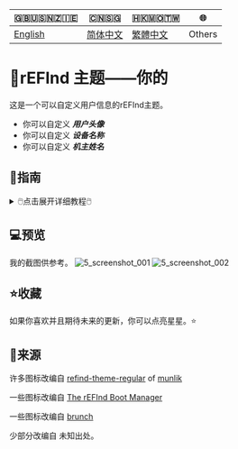 🇬🇧🇺🇸🇳🇿🇮🇪|🇨🇳🇸🇬|🇭🇰🇲🇴🇹🇼|🌐
|----|----|----|----
|[English](https://github.com/1457384613gh/rEFInd-theme-named-Yours) | [简体中文](https://github.com/1457384613gh/rEFInd-theme-named-Yours/blob/main/%E8%87%AA%E8%BF%B0%E6%96%87%E4%BB%B6.md) | [繁體中文](https://github.com/1457384613gh/rEFInd-theme-named-Yours/blob/main/%E7%B9%81%E4%BD%93%E4%B8%AD%E6%96%87.md)|Others

# 🪪rEFInd 主题——你的
这是一个可以自定义用户信息的rEFInd主题。
 - 你可以自定义 ***用户头像*** 
 - 你可以自定义 ***设备名称*** 
 - 你可以自定义 ***机主姓名***

## 🧭指南
<details>
  <summary>🖱️点击展开详细教程🖱️</summary>
 
  ### ❗️注意!
   - #如果你有 **ChromeOS on BrunchFramework**, 一定要阅读 📃THIS.
  <details>
    <summary>🖱️📃THIS🖱️</summary>
   
# 如何用 Brunch 引导 Chrome OS
- 找到 `#name#.img.grub.txt`。
- 打开并且复制文本。

![image](https://user-images.githubusercontent.com/69227436/168550855-2ec72ae0-7dcc-4421-b29f-4951989c94fe.png)

- 在下载的文件中找到 `/EFI/brunch/menuentry.cfg`。

![image](https://user-images.githubusercontent.com/69227436/168551825-bbdb9b11-0ddf-4b3e-93b3-726f91a5dc55.png)

- 打开并且粘贴在那里。

![image](https://user-images.githubusercontent.com/69227436/168553154-bb4cb0fb-728f-4301-8e12-8b1527325ec6.png)

然后就可以用 Brunch 引导 Chrome OS了。

![image](https://user-images.githubusercontent.com/69227436/168552782-273550f9-43a3-4f6d-9638-5dd5025cd9e3.png)

![image](https://user-images.githubusercontent.com/69227436/168554286-8e7991c2-3892-4b7b-80b3-95756e2580da.png)
  </details>
  
  - #如果你有 OpenCore, 你定要设置 `LauncherOption=System`。
  - #如果你有 Bliss OS, `/EFI/android` 应该被重命名为 `/EFI/blissos` 。
  - #如果你有 prime os, `/EFI/android` 应该被重命名为 `/EFI/prime` 。
  - #如果你有 Phoenix OS Darkmatter, `/EFI/android` 应该被重命名为 `/EFI/darkmatter` 。
  - #如果你有 ventoy, `VTOY: /EFI/BOOT` 应该被重命名为 `VTOY: /EFI/VENTOY` 。
  - #如果你的U盘里有微PE工具箱，`U盘：/EFI/BOOT` 应该被重命名为 `U盘：/EFI/WEPE` 。

### ⬇️下载最新的 `.vhdx` 或者 `.zip`
1. 进入 [Releases](https://github.com/1457384613gh/rEFInd-theme-named-Yours/releases) 下载。
  <details>
    <summary>🖱️💾使用 `.vhdx`🖱️</summary>
   
- `.vhdx` 能够被 hyper-V 使用；你可以通过 hyper-V 预览。
- 你可以用 Windows 10 及以上版本 挂载 `.vhdx` 用以编辑配置或者复制文件。
- 该分辨率为 1024×768.
![image](https://user-images.githubusercontent.com/69227436/166185140-c74909ee-31b5-4dd4-9716-13b1073a9504.png)
  </details>
  <details>
    <summary>🖱️📦️使用 `.zip`🖱️</summary>
    
    - `.zip` 的使用 易如反掌。
    - 该分辨率为 1920×1080.
  </details>
 
  ### 设置分辨率，选择鼠标或者触屏
  #1.5 挂载`.vhdx`
  
  #1.5 解包`.zip`
  
  🖥️2. 编辑 `\EFI\refind\themes\Yours\theme.conf`
  
  🖳#2. (旧设备编辑 `\EFI\boot\themes\Yours\theme.conf` )
 
  - 用以设置分辨率
  - 用以选择鼠标或者触屏
 
  ![image](https://user-images.githubusercontent.com/69227436/164884137-91064754-2100-4f7b-8fa7-57a37b833164.png)

  ### 📝设置用户头像、设备名称和机主姓名
  - 你可以使用 [Microsoft Office 2021+](https://github.com/1457384613gh/rEFInd-theme-named-Yours/blob/main/%E8%87%AA%E8%BF%B0%E6%96%87%E4%BB%B6.md#%E4%BD%BF%E7%94%A8-microsoft-office-2021)
  - 你可以使用 [Adobe Photoshop](https://github.com/1457384613gh/rEFInd-theme-named-Yours/blob/main/%E8%87%AA%E8%BF%B0%E6%96%87%E4%BB%B6.md#%E4%BD%BF%E7%94%A8-adobe-photoshop)
  <details>
    <summary>🖱️使用 Microsoft Office 2021+🖱️</summary>
    
    🖥️3. 用 Microsoft Office 2021 及以上版本打开 `\EFI\refind\themes\Yours\banners\$resolution\BannerEditor.pptx`
    
    🖳#3. (旧设备打开 `\EFI\boot\themes\Yours\banners\$resolution\BannerEditor.pptx`)
    
    ![image](https://user-images.githubusercontent.com/69227436/164608436-e3b76607-7b73-4016-be0b-ec3c23ae9012.png)
    - 用以设置用户头像
    - 用以设置设备名称
    - 用以设置机主姓名
    
    ![image](https://user-images.githubusercontent.com/69227436/164615647-597163f7-4021-4ae5-922f-7fef1ce521bb.png)
    4. 导出为PNG并且覆盖 BannerEditor.png
   
    ![image](https://user-images.githubusercontent.com/69227436/164616497-d3ca3e4a-f231-4fc2-99ac-587a32c09453.png)
  </details>
  <details>
    <summary>🖱️使用 Adobe Photoshop🖱️</summary>
    
    - #（当然，你也能使用[PS网页版](https://ps.gaoding.com/#/)。）
   
    🖥️3. 用 Adobe Photoshop 打开 `\EFI\refind\themes\Yours\banners\$resolution\BannerEditor.psd`

    🖳#3. (旧设备打开 `\EFI\boot\themes\Yours\banners\$resolution\BannerEditor.psd`)
    
    - 用以设置用户头像
    - 用以设置设备名称
    - 用以设置机主姓名
    
    ![image](https://user-images.githubusercontent.com/69227436/164608548-03b00cf6-4c88-489e-878a-aec8f328f1ce.png)
4. 导出为PNG并且覆盖 BannerEditor.png
  </details>
  <details>
    <summary>🖱️🗚如果你没有这些字体🖱️</summary>
    
    - `Agency FB`是`The Device`的字体
    - `French Script MT`是`your name`的字体
    - `Calibri`是`蓝色 “of”`的字体

    #4.5 如果你没有这些字体，你可以下载并且安装[这些字体](https://github.com/1457384613gh/rEFInd-theme-named-Yours/releases/tag/Fonts-0.2)。

    #4.5 挑选其他你喜欢的字体。
  </details>
 
  ### 🖴修改ESP分区
  🖥️5. 新设备复制 refind 文件夹到 `ESP: /EFI/`

  🖳#5. 旧设备复制 boot 文件夹到 `ESP: /EFI/`
  
  ### 添加启动项
  6. 通过 UEFI BIOS setup
</details>
 
## 💻️预览
我的截图供参考。
![5_screenshot_001](https://user-images.githubusercontent.com/69227436/166140209-6f2c14b6-1e0c-4f29-8cae-74b85285fb1d.png)
![5_screenshot_002](https://user-images.githubusercontent.com/69227436/166140211-fc94ed16-946b-4974-9cb5-0945c276cfcf.png)

## ⭐收藏
如果你喜欢并且期待未来的更新，你可以点亮星星。⭐

## 🎉来源
许多图标改编自 [refind-theme-regular](https://github.com/munlik/refind-theme-regular) of [munlik](https://github.com/munlik)

一些图标改编自 [The rEFInd Boot Manager](http://www.rodsbooks.com/refind/)

一些图标改编自 [brunch](https://github.com/sebanc/brunch/)

少部分改编自 未知出处。
